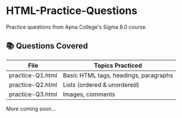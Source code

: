 # HTML-Practice-Questions

Practice questions from Apna College's Sigma 8.0 course.

## 📚 Questions Covered

| File              | Topics Practiced                    |
|-------------------|--------------------------------------|
| practice-Q1.html  | Basic HTML tags, headings, paragraphs |
| practice-Q2.html  | Lists (ordered & unordered)          |
| practice-Q3.html  | Images, comments                     |

More coming soon...
